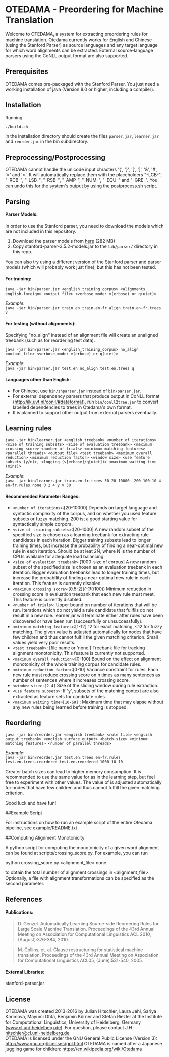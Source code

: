 # OTEDAMA - Preordering for Machine Translation

Welcome to OTEDAMA, a system for extracting preordering rules for machine translation. Otedama currently works for English and Chinese (using the Stanford Parser) as source languages and any target language for which word alignments can be extracted. External source-language parsers using the CoNLL output format are also supported. 

## Prerequisites 

OTEDAMA comes pre-packaged with the Stanford Parser. You just need a working installation of java (Version 8.0 or higher, including a compiler).

## Installation

Running

`./build.sh`

in the installation directory should create the files `parser.jar`, `learner.jar` and `reorder.jar` in the bin subdirectory.

## Preprocessing/Postprocessing

OTEDAMA cannot handle the unicode input chracters '{', '}', '[', ']', '&', '#', '=' and '>'. It will automatically replace them with the placeholders "-LCB-", "-RCB-", "-LSB-", "-RSB-", "-AMP-", "-NUM-", "-EQU-" and "-GRE-". You can undo this for the system's output by using the postprocess.sh script.

## Parsing

#### Parser Models:  
In order to use the Stanford parser, you need to download the models which are not included in this repository. 

1. Download the parser models from [here](http://www.cl.uni-heidelberg.de/statnlpgroup/otedama/stanford-parser-3.5.2-models.jar) (282 MB)
2. Copy stanford-parser-3.5.2-models.jar to the `lib/parser/` directory in this repo. 

You can also try using a different version of the Stanford parser and parser models (which will probably work just fine), but this has not been tested.

#### For training:

````
java -jar bin/parser.jar <english training corpus> <alignments english-foreign> <output file> <verbose_mode: v(erbose) or q(uiet)>
````

_Example_:  
`java -jar bin/parser.jar train.en train.en-fr.align train.en-fr.trees v` 
 
#### For testing (without alignments):  

Specifying "no_align" instead of an alignment file will create an unaligned treebank (such as for reordering test data).  
````
java -jar bin/parser.jar <english_training_corpus> no_align <output_file> <verbose_mode: v(erbose) or q(uiet)>
````
_Example_:  
`java -jar bin/parser.jar test.en no_align test.en.trees q`

#### Languages other than English:

* For Chinese, use `bin/zhparser.jar` instead of `bin/parser.jar`.
* For external dependency parsers that produce output in CoNLL format (http://ilk.uvt.nl/conll/#dataformat),  run `bin/conll2tree.jar` to convert labelled dependencies to trees in Otedama's own format.   
* It is planned to support other output from external parsers eventually.  


## Learning rules

````
java -jar bin/learner.jar <english treebank> <number of iterations> <size of training subsets> <size of evaluation treebank> <maximum crossing score> <number of trials> <minimum matching features> <parallel threads> <output file> <test treebank> <maximum overall reduction> <minimum reduction factor> <window size> <use feature subsets (y/n)>, <logging (v[erbose]/q[uiet])> <maximum waiting time (mins)>

````
_Example_:  
`java -jar bin/learner.jar train.en-fr.trees 50 20 10000 -200 100 10 4 en-fr.rules none 0 2 4 y v 30`

#### Recommended Parameter Ranges:

* `<number of iterations>`:[20-10000] Depends on target language and syntactic complexity of the corpus, and on whether you used feature subsets or fuzzy matching. 200 ist a good starting value for syntactically simple corpora. 
* `<size of training subsets>`:[20-1000]  A new random subset of the specified size is chosen as a learning treebank for extracting rule candidates in each iteration. Bigger training subsets lead to longer training times, but increase the probability of finding a near-optimal new rule in each iteration. Should be at leat 2N, where N is the number of CPUs available for adequate load balancing. 
* `<size of evaluation treebank>`:[1000-size of corpus] A new random subset of the specified size is chosen as an evaluation treebank in each iteration. Bigger evaluation treebanks lead to longer training times, but increase the probability of finding a near-optimal new rule in each iteration. This feature is currently disabled.
* `<maximum crossing score>`:[0.5-2]*((-1)*(<size of evaluation treebank>/100)) Minimum reduction in crossing score in evaluation treebank that each new rule must meet. This feature is currently disabled.
* `<number of trials>`: Upper bound on number of iterations that will be run. Iterations which do not yield a rule candidate that fullfils <maximum crossing score> do not result in a new rule. learner.jar will terminate either after <number of rules to be learned> rules have been discovered or <number of trials> have been run (successfully or unsuccessfully).
* `<minimum matching features>`:[1-12] 12 for exact matching, <12 for fuzzy matching. The given value is adjusted automatically for nodes that have few children and thus cannot fulfill the given matching criterion. Small values yield very poor results. 
* `<test treebank>`: [file name or 'none'] Treebank file for tracking alignment monotonicity. This feature is currently not supported.
* `<maximum overall reduction>`:[0-100] Bound on the effect on alignment monotonicity of the whole training corpus for candidate rules.
* `<minimum reduction factor>`:[0-10] Variance constraint for rules: Each new rule must reduce crossing score on n times as many sentences as number of sentences where it increases crossing score.
* `<window size>:[2-4]` Size of the sliding window during rule extraction.
* `<use feature subsets>`: If 'y', subsets of the matching context are also extracted as feature sets for candidate rules. 
* `<maximum waiting time>[10-60]` : Maximum time that may elapse without any new rules being learned before training is stopped. 



## Reordering

````
java -jar bin/reorder.jar <english treebank> <rule file> <english output treebank> <english surface output> <batch-size> <minimum matching features> <number of parallel threads>
````

_Example_:  
`java -jar bin/reorder.jar test.en.trees en-fr.rules test.en.trees.reordered test.en.reordered 1000 10 10`

Greater batch sizes can lead to higher memory consumption. It is recommended to use the same value for <minimum matching features> as in the learning step, but feel free to experiment with other values. The value of <minimum matching features> is adjusted automatically for nodes that have few children and thus cannot fulfill the given matching criterion.

Good luck and have fun!

##Example Script

For instructions on how to run an example script of the entire Otedama pipeline, see example/README.txt

##Computing Alignment Monotonicity

A python script for computing the monotonicity of a given word alignment can be found at scripts/crossing_score.py. For example, you can run

python crossing_score.py <alignment_file> none

to obtain the total number of alignment crossings in <alignment_file>. Optionally, a file with alignment transformations can be specified as the second parameter.

## References

#### Publications:

> D. Genzel. Automatically Learning Source-side Reordering Rules for Large Scale Machine Translation. Proceedings of the 43rd Annual Meeting on Association for Computational Linguistics ACL 2010, (August):376-384, 2010.

> M. Collins, et. al. Clause restructuring for statistical machine translation. Proceedings of the 43rd Annual Meeting on Association for Computational Linguistics ACL05, (June):531-540, 2005.

#### External Libraries:

stanford-parser.jar

## License

OTEDAMA was created 2013-2016 by Julian Hitschler, Laura Jehl, Sariya Karimova, Mayumi Ohta, Benjamin Körner and Stefan Riezler at the Institute for Computational Linguistics, University of Heidelberg, Germany (www.cl.uni-heidelberg.de). For question, please contact J.H.: hitschler@cl.uni-heidelberg.de  
OTEDAMA is licensed under the GNU General Public License (Version 3): http://www.gnu.org/licenses/gpl.html
OTEDAMA is named after a Japanese juggling game for children: https://en.wikipedia.org/wiki/Otedama